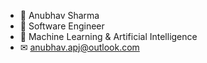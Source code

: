 - 👋 Anubhav Sharma
- 👀 Software Engineer
- 🧠 Machine Learning & Artificial Intelligence
- ✉ anubhav.apj@outlook.com
<!---
ANUBHAV-APJ/ANUBHAV-APJ is a ✨ special ✨ repository because its `README.md` (this file) appears on your GitHub profile.
You can click the Preview link to take a look at your changes.
--->
